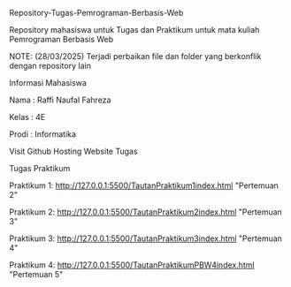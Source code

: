 Repository-Tugas-Pemrograman-Berbasis-Web

Repository mahasiswa untuk Tugas dan Praktikum untuk mata kuliah Pemrograman Berbasis Web

NOTE: (28/03/2025) Terjadi perbaikan file dan folder yang berkonflik dengan repository lain

Informasi Mahasiswa

Nama : Raffi Naufal Fahreza

Kelas : 4E

Prodi : Informatika

Visit Github Hosting Website Tugas

Tugas Praktikum

Praktikum 1: http://127.0.0.1:5500/TautanPraktikum1index.html "Pertemuan 2"

Praktikum 2: http://127.0.0.1:5500/TautanPraktikum2index.html "Pertemuan 3"

Praktikum 3: http://127.0.0.1:5500/TautanPraktikum3index.html "Pertemuan 4"

Praktikum 4: http://127.0.0.1:5500/TautanPraktikumPBW4index.html "Pertemuan 5"
